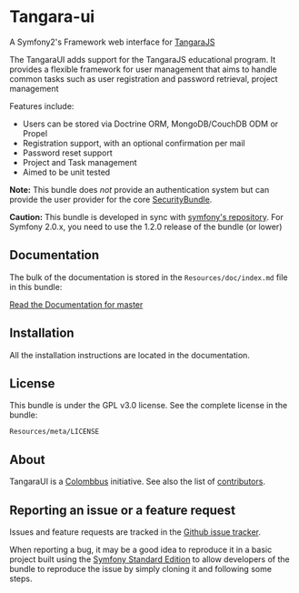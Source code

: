 Tangara-ui
==========

A Symfony2's Framework web interface for [TangaraJS](https://github.com/colombbus/tangarajs)

The TangaraUI adds support for the TangaraJS educational program.
It provides a flexible framework for user management that aims to handle
common tasks such as user registration and password retrieval, project management

Features include:

- Users can be stored via Doctrine ORM, MongoDB/CouchDB ODM or Propel
- Registration support, with an optional confirmation per mail
- Password reset support
- Project and Task management
- Aimed to be unit tested

**Note:** This bundle does *not* provide an authentication system but can
provide the user provider for the core [SecurityBundle](http://symfony.com/doc/current/book/security.html).

**Caution:** This bundle is developed in sync with [symfony's repository](https://github.com/symfony/symfony).
For Symfony 2.0.x, you need to use the 1.2.0 release of the bundle (or lower)

Documentation
-------------

The bulk of the documentation is stored in the `Resources/doc/index.md`
file in this bundle:

[Read the Documentation for master](https://github.com/colombbus/tangara-ui/blob/master/Resources/doc/index.md)

Installation
------------

All the installation instructions are located in the documentation.

License
-------

This bundle is under the GPL v3.0 license. See the complete license in the bundle:

    Resources/meta/LICENSE

About
-----

TangaraUI is a [Colombbus](http://www.colombbus.org) initiative.
See also the list of [contributors](https://github.com/colombbus/tangara-ui/contributors).

Reporting an issue or a feature request
---------------------------------------

Issues and feature requests are tracked in the [Github issue tracker](https://github.com/colombbus/tangara-ui/issues).

When reporting a bug, it may be a good idea to reproduce it in a basic project
built using the [Symfony Standard Edition](https://github.com/symfony/symfony-standard)
to allow developers of the bundle to reproduce the issue by simply cloning it
and following some steps.


